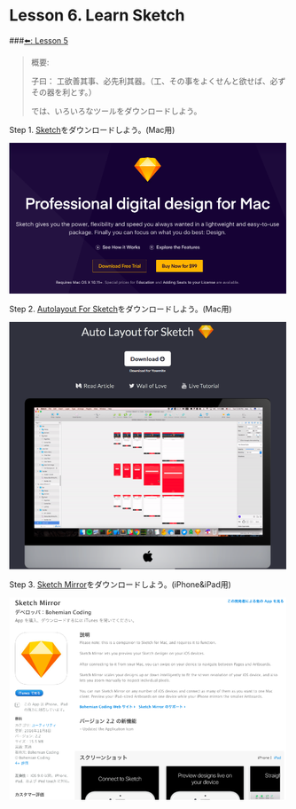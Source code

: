 # Lesson 6. Learn Sketch
###[⬅️: Lesson 5](../Lesson_5/README.md)

> 概要: 
> 
> 子曰： 工欲善其事、必先利其器。（工、その事をよくせんと欲せば、必ずその器を利とす。）
> 
> では、いろいろなツールをダウンロードしよう。

Step 1. [Sketch](https://www.sketchapp.com)をダウンロードしよう。(Mac用)

<img src="../Screenshot/Lesson_6/sketch.png" width = "500">

Step 2. [Autolayout For Sketch](https://animaapp.github.io/Auto-Layout/)をダウンロードしよう。(Mac用)

<img src="../Screenshot/Lesson_6/Autolayout For Sketch.png" width = "500">

Step 3. [Sketch Mirror](https://itunes.apple.com/app/sketch-mirror/id677296955)をダウンロードしよう。(iPhone&iPad用)

<img src="../Screenshot/Lesson_6/Sketch Mirror.png" width = "500">